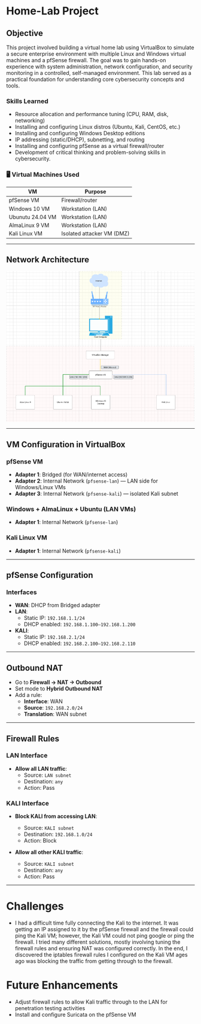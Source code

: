 # Home-Lab Project

## Objective

This project involved building a virtual home lab using VirtualBox to simulate a secure enterprise environment with multiple Linux and Windows virtual machines and a pfSense firewall. The goal was to gain hands-on experience with system administration, network configuration, and security monitoring in a controlled, self-managed environment. This lab served as a practical foundation for understanding core cybersecurity concepts and tools.

### Skills Learned

- Resource allocation and performance tuning (CPU, RAM, disk, networking)
- Installing and configuring Linux distros (Ubuntu, Kali, CentOS, etc.)
- Installing and configuring Windows Desktop editions
- IP addressing (static/DHCP), subnetting, and routing
- Installing and configuring pfSense as a virtual firewall/router
- Development of critical thinking and problem-solving skills in cybersecurity.

### 🖥️ Virtual Machines Used

| VM               | Purpose                        |
|------------------|--------------------------------|
| pfSense VM       | Firewall/router                |
| Windows 10 VM    | Workstation (LAN)              |
| Ubunutu 24.04 VM | Workstation (LAN)              |
| AlmaLinux 9 VM   | Workstation (LAN)              |
| Kali Linux VM    | Isolated attacker VM (DMZ)     |

---

## Network Architecture

![Home Network Design](/images/HomeLabDesign.png)

---

## VM Configuration in VirtualBox

### pfSense VM

- **Adapter 1**: Bridged (for WAN/internet access)
- **Adapter 2**: Internal Network (`pfsense-lan`) — LAN side for Windows/Linux VMs
- **Adapter 3**: Internal Network (`pfsense-kali`) — isolated Kali subnet

### Windows + AlmaLinux + Ubuntu (LAN VMs)

- **Adapter 1**: Internal Network (`pfsense-lan`)

### Kali Linux VM

- **Adapter 1**: Internal Network (`pfsense-kali`)

---

## pfSense Configuration

### Interfaces

- **WAN**: DHCP from Bridged adapter
- **LAN**:
  - Static IP: `192.168.1.1/24`
  - DHCP enabled: `192.168.1.100–192.168.1.200`
- **KALI**:
  - Static IP: `192.168.2.1/24`
  - DHCP enabled: `192.168.2.100–192.168.2.110`

---

## Outbound NAT
- Go to **Firewall → NAT → Outbound**
- Set mode to **Hybrid Outbound NAT**
- Add a rule:
  - **Interface**: WAN
  - **Source**: `192.168.2.0/24`
  - **Translation**: WAN subnet
 
---

## Firewall Rules

### LAN Interface

- **Allow all LAN traffic**:
  - Source: `LAN subnet`
  - Destination: `any`
  - Action: Pass

### KALI Interface

- **Block KALI from accessing LAN**:
  - Source: `KALI subnet`
  - Destination: `192.168.1.0/24`
  - Action: Block

- **Allow all other KALI traffic**:
  - Source: `KALI subnet`
  - Destination: `any`
  - Action: Pass

---

# Challenges

- I had a difficult time fully connecting the Kali to the internet. It was getting an IP assigned to it by the pfSense firewall and the firewall could ping the Kali VM; however, the Kali VM could not ping google or ping the firewall. I tried many different solutions, mostly involving tuning the firewall rules and ensuring NAT was configured correctly. In the end, I discovered the iptables firewall rules I configured on the Kali VM ages ago was blocking the traffic from getting through to the firewall.

# Future Enhancements
- Adjust firewall rules to allow Kali traffic through to the LAN for penetration testing activities
- Install and configure Suricata on the pfSense VM
